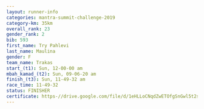 ```yaml
---
layout: runner-info 
categories: mantra-summit-challenge-2019 
category-km: 35km 
overall_rank: 23
gender_rank: 2
bib: 593
first_name: Try Pahlevi
last_name: Maulina
gender: F
team_name: Trakas
start_(t1): Sun, 12-00-00 am
mbah_kamad_(t2): Sun, 09-06-20 am
finish_(t3): Sun, 11-49-32 am
race_time: 11-49-32
status: FINISHER
certificate: https-//drive.google.com/file/d/1eHLLoCNqdZwETOfgSnGwl5t2s-wZqTs4/view?usp=sharing
---
```


